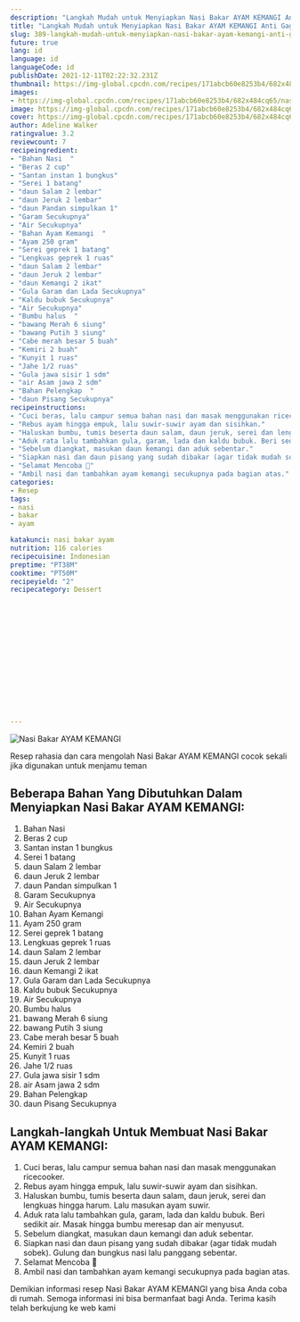 ```yaml
---
description: "Langkah Mudah untuk Menyiapkan Nasi Bakar AYAM KEMANGI Anti Gagal"
title: "Langkah Mudah untuk Menyiapkan Nasi Bakar AYAM KEMANGI Anti Gagal"
slug: 389-langkah-mudah-untuk-menyiapkan-nasi-bakar-ayam-kemangi-anti-gagal
future: true
lang: id
language: id
languageCode: id
publishDate: 2021-12-11T02:22:32.231Z 
thumbnail: https://img-global.cpcdn.com/recipes/171abcb60e8253b4/682x484cq65/nasi-bakar-ayam-kemangi-foto-resep-utama.webp
images:
- https://img-global.cpcdn.com/recipes/171abcb60e8253b4/682x484cq65/nasi-bakar-ayam-kemangi-foto-resep-utama.webp
image: https://img-global.cpcdn.com/recipes/171abcb60e8253b4/682x484cq65/nasi-bakar-ayam-kemangi-foto-resep-utama.webp
cover: https://img-global.cpcdn.com/recipes/171abcb60e8253b4/682x484cq65/nasi-bakar-ayam-kemangi-foto-resep-utama.webp
author: Adeline Walker
ratingvalue: 3.2
reviewcount: 7
recipeingredient:
- "Bahan Nasi  "
- "Beras 2 cup"
- "Santan instan 1 bungkus"
- "Serei 1 batang"
- "daun Salam 2 lembar"
- "daun Jeruk 2 lembar"
- "daun Pandan simpulkan 1"
- "Garam Secukupnya"
- "Air Secukupnya"
- "Bahan Ayam Kemangi  "
- "Ayam 250 gram"
- "Serei geprek 1 batang"
- "Lengkuas geprek 1 ruas"
- "daun Salam 2 lembar"
- "daun Jeruk 2 lembar"
- "daun Kemangi 2 ikat"
- "Gula Garam dan Lada Secukupnya"
- "Kaldu bubuk Secukupnya"
- "Air Secukupnya"
- "Bumbu halus  "
- "bawang Merah 6 siung"
- "bawang Putih 3 siung"
- "Cabe merah besar 5 buah"
- "Kemiri 2 buah"
- "Kunyit 1 ruas"
- "Jahe 1/2 ruas"
- "Gula jawa sisir 1 sdm"
- "air Asam jawa 2 sdm"
- "Bahan Pelengkap  "
- "daun Pisang Secukupnya"
recipeinstructions:
- "Cuci beras, lalu campur semua bahan nasi dan masak menggunakan ricecooker."
- "Rebus ayam hingga empuk, lalu suwir-suwir ayam dan sisihkan."
- "Haluskan bumbu, tumis beserta daun salam, daun jeruk, serei dan lengkuas hingga harum. Lalu masukan ayam suwir."
- "Aduk rata lalu tambahkan gula, garam, lada dan kaldu bubuk. Beri sedikit air. Masak hingga bumbu meresap dan air menyusut."
- "Sebelum diangkat, masukan daun kemangi dan aduk sebentar."
- "Siapkan nasi dan daun pisang yang sudah dibakar (agar tidak mudah sobek). Gulung dan bungkus nasi lalu panggang sebentar."
- "Selamat Mencoba 🤗"
- "Ambil nasi dan tambahkan ayam kemangi secukupnya pada bagian atas."
categories:
- Resep
tags:
- nasi
- bakar
- ayam

katakunci: nasi bakar ayam 
nutrition: 116 calories
recipecuisine: Indonesian
preptime: "PT38M"
cooktime: "PT50M"
recipeyield: "2"
recipecategory: Dessert


     
    
    
    
    
    
    
    
    
    
    
      
    
---
```



![Nasi Bakar AYAM KEMANGI](https://img-global.cpcdn.com/recipes/171abcb60e8253b4/682x484cq65/nasi-bakar-ayam-kemangi-foto-resep-utama.webp)

Resep rahasia dan cara mengolah  Nasi Bakar AYAM KEMANGI cocok sekali jika digunakan untuk menjamu teman

<!--inarticleads1-->

## Beberapa Bahan Yang Dibutuhkan Dalam Menyiapkan Nasi Bakar AYAM KEMANGI:

1. Bahan Nasi  
1. Beras 2 cup
1. Santan instan 1 bungkus
1. Serei 1 batang
1. daun Salam 2 lembar
1. daun Jeruk 2 lembar
1. daun Pandan simpulkan 1
1. Garam Secukupnya
1. Air Secukupnya
1. Bahan Ayam Kemangi  
1. Ayam 250 gram
1. Serei geprek 1 batang
1. Lengkuas geprek 1 ruas
1. daun Salam 2 lembar
1. daun Jeruk 2 lembar
1. daun Kemangi 2 ikat
1. Gula Garam dan Lada Secukupnya
1. Kaldu bubuk Secukupnya
1. Air Secukupnya
1. Bumbu halus  
1. bawang Merah 6 siung
1. bawang Putih 3 siung
1. Cabe merah besar 5 buah
1. Kemiri 2 buah
1. Kunyit 1 ruas
1. Jahe 1/2 ruas
1. Gula jawa sisir 1 sdm
1. air Asam jawa 2 sdm
1. Bahan Pelengkap  
1. daun Pisang Secukupnya



<!--inarticleads2-->

## Langkah-langkah Untuk Membuat Nasi Bakar AYAM KEMANGI:

1. Cuci beras, lalu campur semua bahan nasi dan masak menggunakan ricecooker.
1. Rebus ayam hingga empuk, lalu suwir-suwir ayam dan sisihkan.
1. Haluskan bumbu, tumis beserta daun salam, daun jeruk, serei dan lengkuas hingga harum. Lalu masukan ayam suwir.
1. Aduk rata lalu tambahkan gula, garam, lada dan kaldu bubuk. Beri sedikit air. Masak hingga bumbu meresap dan air menyusut.
1. Sebelum diangkat, masukan daun kemangi dan aduk sebentar.
1. Siapkan nasi dan daun pisang yang sudah dibakar (agar tidak mudah sobek). Gulung dan bungkus nasi lalu panggang sebentar.
1. Selamat Mencoba 🤗
1. Ambil nasi dan tambahkan ayam kemangi secukupnya pada bagian atas.




Demikian informasi  resep Nasi Bakar AYAM KEMANGI   yang bisa Anda coba di rumah. Semoga informasi ini bisa bermanfaat bagi Anda. Terima kasih telah berkujung ke web kami

